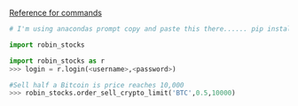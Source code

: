 [Reference for commands](https://robin-stocks.readthedocs.io/en/latest/quickstart.html)


```python
# I'm using anacondas prompt copy and paste this there...... pip install robin_stocks 
```


```python
import robin_stocks
```


```python
import robin_stocks as r
>>> login = r.login(<username>,<password>)
```


```python
#Sell half a Bitcoin is price reaches 10,000
>>> robin_stocks.order_sell_crypto_limit('BTC',0.5,10000)
```


```python

```
